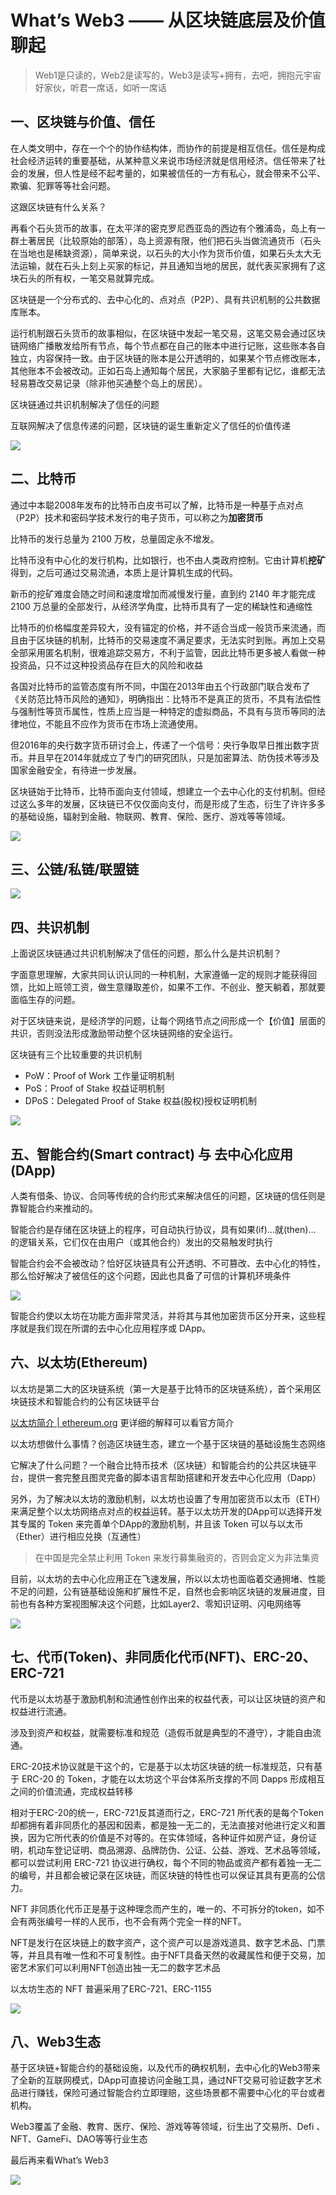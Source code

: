 # What’s Web3 —— 从区块链底层及价值聊起

> Web1是只读的，Web2是读写的，Web3是读写+拥有，去吧，拥抱元宇宙
> 好家伙，听君一席话，如听一席话

## 一、区块链与价值、信任

在人类文明中，存在一个个的协作结构体，而协作的前提是相互信任。信任是构成社会经济运转的重要基础，从某种意义来说市场经济就是信用经济。信任带来了社会的发展，但人性是经不起考量的，如果被信任的一方有私心，就会带来不公平、欺骗、犯罪等等社会问题。

这跟区块链有什么关系？

再看个石头货币的故事，在太平洋的密克罗尼西亚岛的西边有个雅浦岛，岛上有一群土著居民（比较原始的部落），岛上资源有限，他们把石头当做流通货币（石头在当地也是稀缺资源），简单来说，以石头的大小作为货币价值，如果石头太大无法运输，就在石头上刻上买家的标记，并且通知当地的居民，就代表买家拥有了这块石头的所有权，一笔交易就算完成。

区块链是一个分布式的、去中心化的、点对点（P2P）、具有共识机制的公共数据库账本。

运行机制跟石头货币的故事相似，在区块链中发起一笔交易，这笔交易会通过区块链网络广播散发给所有节点，每个节点都在自己的账本中进行记账，这些账本各自独立，内容保持一致。由于区块链的账本是公开透明的，如果某个节点修改账本，其他账本不会被改动。正如石岛上通知每个居民，大家脑子里都有记忆，谁都无法轻易篡改交易记录（除非他买通整个岛上的居民）。

区块链通过共识机制解决了信任的问题

互联网解决了信息传递的问题，区块链的诞生重新定义了信任的价值传递

![](https://raw.githubusercontent.com/amandakelake/picgo-images/master/images/202301131547984.png)

## 二、比特币
通过中本聪2008年发布的比特币白皮书可以了解，比特币是一种基于点对点（P2P）技术和密码学技术发行的电子货币，可以称之为**加密货币**

比特币的发行总量为 2100 万枚，总量固定永不增发。

比特币没有中心化的发行机构，比如银行，也不由人类政府控制。它由计算机**挖矿**得到，之后可通过交易流通，本质上是计算机生成的代码。

新币的挖矿难度会随之时间和速度增加而减慢发行量，直到约 2140 年才能完成 2100 万总量的全部发行，从经济学角度，比特币具有了一定的稀缺性和通缩性

比特币的价格幅度差异较大，没有锚定的价格，并不适合当成一般货币来流通，而且由于区块链的机制，比特币的交易速度不满足要求，无法实时到账。再加上交易全部采用匿名机制，很难追踪交易方，不利于监管，因此比特币更多被人看做一种投资品，只不过这种投资品存在巨大的风险和收益

各国对比特币的监管态度有所不同，中国在2013年由五个行政部门联合发布了《关防范比特币风险的通知》，明确指出：比特币不是真正的货币，不具有法偿性与强制性等货币属性，性质上应当是一种特定的虚拟商品，不具有与货币等同的法律地位，不能且不应作为货币在市场上流通使用。

但2016年的央行数字货币研讨会上，传递了一个信号：央行争取早日推出数字货币。并且早在2014年就成立了专门的研究团队，只是加密算法、防伪技术等涉及国家金融安全，有待进一步发展。

区块链始于比特币，比特币面向支付领域，想建立一个去中心化的支付机制。但经过这么多年的发展，区块链已不仅仅面向支付，而是形成了生态，衍生了许许多多的基础设施，辐射到金融、物联网、教育、保险、医疗、游戏等等领域。

![](https://raw.githubusercontent.com/amandakelake/picgo-images/master/images/202301131547188.png)

## 三、公链/私链/联盟链

![](https://raw.githubusercontent.com/amandakelake/picgo-images/master/images/202301131547144.png)

## 四、共识机制

上面说区块链通过共识机制解决了信任的问题，那么什么是共识机制？

字面意思理解，大家共同认识认同的一种机制，大家遵循一定的规则才能获得回馈，比如上班领工资，做生意赚取差价，如果不工作、不创业、整天躺着，那就要面临生存的问题。

对于区块链来说，是经济学的问题，让每个网络节点之间形成一个【价值】层面的共识，否则没法形成激励带动整个区块链网络的安全运行。

区块链有三个比较重要的共识机制
* PoW：Proof of Work 工作量证明机制
* PoS：Proof of Stake 权益证明机制
* DPoS：Delegated Proof of Stake 权益(股权)授权证明机制

![](https://raw.githubusercontent.com/amandakelake/picgo-images/master/images/202301131547574.png)

## 五、智能合约(Smart contract) 与 去中心化应用(DApp)
人类有借条、协议、合同等传统的合约形式来解决信任的问题，区块链的信任则是靠智能合约来推动的。

智能合约是存储在区块链上的程序，可自动执行协议，具有如果(if)…就(then)… 的逻辑关系，它们仅在由用户（或其他合约）发出的交易触发时执行

智能合约会不会被改动？恰好区块链具有公开透明、不可篡改、去中心化的特性，那么恰好解决了被信任的这个问题，因此也具备了可信的计算机环境条件

![](https://raw.githubusercontent.com/amandakelake/picgo-images/master/images/202301131547156.png)

智能合约使以太坊在功能方面非常灵活，并将其与其他加密货币区分开来，这些程序就是我们现在所谓的去中心化应用程序或 DApp。

## 六、以太坊(Ethereum)
以太坊是第二大的区块链系统（第一大是基于比特币的区块链系统），首个采用区块链技术和智能合约的公有区块链平台

[以太坊简介 | ethereum.org](https://ethereum.org/zh/what-is-ethereum/) 更详细的解释可以看官方简介

以太坊想做什么事情？创造区块链生态，建立一个基于区块链的基础设施生态网络

它解决了什么问题？一个融合比特币技术（区块链）和智能合约的公共区块链平台，提供一套完整且图灵完备的脚本语言帮助搭建和开发去中心化应用（Dapp）

另外，为了解决以太坊的激励机制，以太坊也设置了专用加密货币以太币（ETH）来满足整个以太坊网络点对点的权益运转。基于以太坊开发的DApp可以选择开发其专属的 Token 来完善单个DApp的激励机制，并且该 Token 可以与以太币（Ether）进行相应兑换（互通性）

> 在中国是完全禁止利用 Token 来发行募集融资的，否则会定义为非法集资

目前，以太坊的去中心化应用正在飞速发展，所以以太坊也面临着交通拥堵、性能不足的问题，公有链基础设施和扩展性不足，自然也会影响区块链的发展进度，目前也有各种方案视图解决这个问题，比如Layer2、零知识证明、闪电网络等

![](https://raw.githubusercontent.com/amandakelake/picgo-images/master/images/202301131547076.png)

## 七、代币(Token)、非同质化代币(NFT)、ERC-20、ERC-721
代币是以太坊基于激励机制和流通性创作出来的权益代表，可以让区块链的资产和权益进行流通。

涉及到资产和权益，就需要标准和规范（造假币就是典型的不遵守），才能自由流通。

ERC-20技术协议就是干这个的，它是基于以太坊区块链的统一标准规范，只有基于 ERC-20 的 Token，才能在以太坊这个平台体系所支撑的不同 Dapps 形成相互之间的价值流通，完成权益转移

相对于ERC-20的统一，ERC-721反其道而行之，ERC-721 所代表的是每个Token 却都拥有着非同质化的基因和因素，都是独一无二的，无法直接对他进行定义和置换，因为它所代表的价值是不对等的。在实体领域，各种证件如房产证，身份证明，机动车登记证明、商品溯源、品牌防伪、公证、公益、游戏、艺术品等领域，都可以尝试利用 ERC-721 协议进行确权，每个不同的物品或资产都有着独一无二的编号，并且都会被记录在区块链，而区块链的特性也可以保证其具有更高的公信力。

NFT 非同质化代币正是基于这种理念而产生的，唯一的、不可拆分的token，如不会有两张编号一样的人民币，也不会有两个完全一样的NFT。

NFT是发行在区块链上的数字资产，这个资产可以是游戏道具、数字艺术品、门票等，并且具有唯一性和不可复制性。由于NFT具备天然的收藏属性和便于交易，加密艺术家们可以利用NFT创造出独一无二的数字艺术品

以太坊生态的 NFT 普遍采用了ERC-721、ERC-1155

![](https://raw.githubusercontent.com/amandakelake/picgo-images/master/images/202301131548558.png)

## 八、Web3生态
基于区块链+智能合约的基础设施，以及代币的确权机制，去中心化的Web3带来了全新的互联网模式，DApp可直接访问金融工具，通过NFT交易可验证数字艺术品进行赚钱，保险可通过智能合约立即理赔，这些场景都不需要中心化的平台或者机构。

Web3覆盖了金融、教育、医疗、保险、游戏等等领域，衍生出了交易所、Defi 、NFT、GameFi、DAO等等行业生态

最后再来看What’s Web3

![](https://raw.githubusercontent.com/amandakelake/picgo-images/master/images/202301131548678.png)
